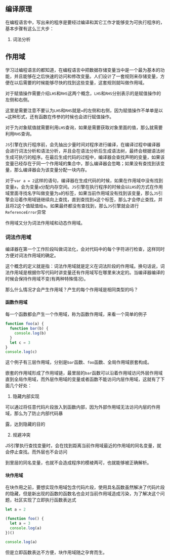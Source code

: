 ## 编译原理

在编程语言中，写出来的程序是要经过编译和其它工作才能够变为可执行程序的，基本步骤有这么三大步：

1. 词法分析

## 作用域

学习过编程语言的都知道，在编程语言中把数据存储变量当中是一个最为基本的功能，并且能够在之后快速的访问和修改变量。人们设计了一套规则来存储变量，方便在以后需要的时候能够尽快的找到这些变量，这套规则就叫做作用域。

对于赋值操作需要介绍`LHS`和`RHS`这两个概念，`LHS`和`RHS`分别表示的是赋值操作的左侧和右侧。

这里是需要注意不要认为`LHS`和`RHS`就是`=`的左侧和右侧，因为赋值操作不单单是以`=`这种形式，还有函数在传参的时候也会进行赋值操作。

对于为对象赋值就需要利用`LHS`查询，如果是需要获取对象里面的值，那么就需要利用`RHS`查询。

`JS`引擎在执行程序前，会先抽出少量时间对程序进行编译，在编译过程中编译器会进行词法分析和语法分析，并且会在语法分析后生成语法树，最终会根据语法树生成可执行的程序。在最后生成代码的过程中，编译器会查找声明的变量，如果该变量已经存在于同一个作用域的集合中，那么编译器会忽略；如果没有查找到该变量，那么编译器会为该变量分配一块内存。

对于`var a = 2`这样的语句，编译器在生成代码的时候，如果在作用域中没有找到变量`a`，会为变量`a`分配内存空间。`JS`引擎在执行程序的时候会以`LHS`的方式在作用域里面寻找名字叫做变量为`a`的标签，如果当前作用域没有找到该变量，那么`JS`引擎会沿着作用域链继续向上查找，直到查找到`a`这个标签，那么才会停止查找，并且将2这个值赋值给`a`。如果最终都没有查找到，那么`JS`引擎就会进行`ReferenceError`异常

作用域又分为词法作用域和动态作用域。

### 词法作用域

编译器在第一个工作阶段叫做词法化，会对代码中的每个字符进行检查，这样同时方便对词法作用域的确定。

这个概念的定义就是指：词法作用域就是定义在词法阶段的作用域。换句话说，词法作用域是根据你写代码时讲变量还有作用域写在哪里来决定的。当编译器编译的时候会保持作用域不变(有两种特殊情况)。

那么什么情况才会产生作用域？产生的每个作用域是相同类型的吗？

#### 函数作用域

每一个函数都会产生一个作用域，称为函数作用域，来看一个简单的例子

```js
function foo(a) {
  function bar(b) {
    console.log(b)
  }
  let c = 3
}
console.log(c)
```

这个例子有三层作用域，分别是`bar`函数、`foo`函数、全局作用域嵌套构成。

嵌套的作用域形成了作用域链，最里层的`bar`函数可以沿着作用域访问外层作用域直到全局作用域，而外层作用域的变量或者函数不能访问内层作用域，这就有了下面几个好处：

1. 隐藏内部实现

可以通过将任意代码片段放入到函数内部，因为外部作用域无法访问内层的作用域，那么为了防止内部代码暴

露，达到隐藏的目的

2. 规避冲突

JS引擎执行查找变量时，会在找到距离当前作用域最近的作用域的同名变量，就会停止查找。而外层也不会访问

到里层的同名变量，也就不会造成程序的模棱两可，也就能够被正确解析。

#### 块作用域

在块作用之前，要想实现作用域包含代码片段，使用具名函数虽然解决了代码片段的隐藏，但是新出现的函数的函数名也会对当前作用域造成污染，为了解决这个问题，社区实现了立即执行函数表达式

```js
let a = 2

(function foo() {
  let a = 3
  console.log(a)
})()

console.log(a)
```

但是立即函数表达不方便，块作用域随之孕育而生。